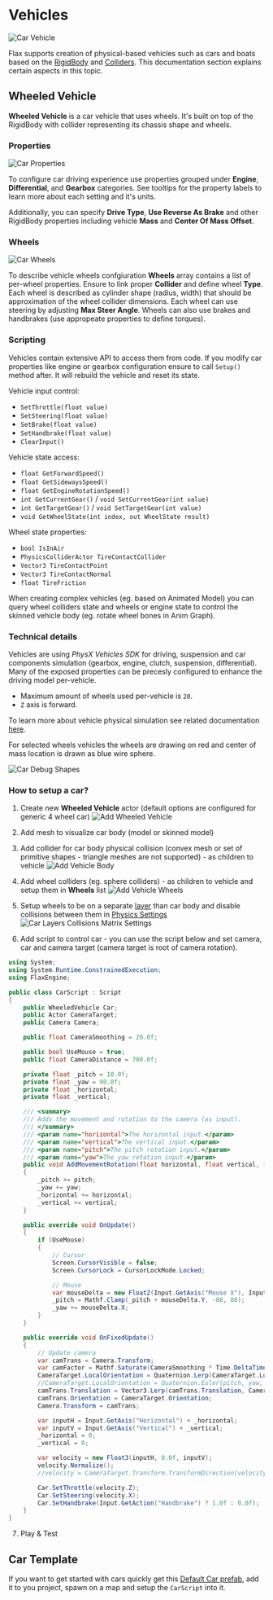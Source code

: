 # Vehicles

![Car Vehicle](media/wheeled-vehicle.gif)

Flax supports creation of physical-based vehicles such as cars and boats based on the [RigidBody](rigid-bodies.md) and [Colliders](colliders/index.md). This documentation section explains certain aspects in this topic.

## Wheeled Vehicle

**Wheeled Vehicle** is a car vehicle that uses wheels. It's built on top of the RigidBody with collider representing its chassis shape and wheels.

### Properties

![Car Properties](media/wheeled-vehicle-properties.png)

To configure car driving experience use properties grouped under **Engine**, **Differential**, and **Gearbox** categories. See tooltips for the property labels to learn more about each setting and it's units.

Additionally, you can specify **Drive Type**, **Use Reverse As Brake** and other RigidBody properties including vehicle **Mass** and **Center Of Mass Offset**.

### Wheels

![Car Wheels](media/wheel-properties.png)

To describe vehicle wheels confgiuration **Wheels** array contains a list of per-wheel properties. Ensure to link proper **Collider** and define wheel **Type**. Each wheel is described as cylinder shape (radius, width) that should be approximation of the wheel collider dimensions. Each wheel can use steering by adjusting **Max Steer Angle**. Wheels can also use brakes and handbrakes (use appropeate properties to define torques).

### Scripting

Vehicles contain extensive API to access them from code. If you modify car properties like engine or gearbox configuration ensure to call `Setup()` method after. It will rebuild the vehicle and reset its state.

Vehicle input control:
* `SetThrottle(float value)`
* `SetSteering(float value)`
* `SetBrake(float value)`
* `SetHandbrake(float value)`
* `ClearInput()`

Vehicle state access:
* `float GetForwardSpeed()`
* `float GetSidewaysSpeed()`
* `float GetEngineRotationSpeed()`
* `int GetCurrentGear()` / `void SetCurrentGear(int value)`
* `int GetTargetGear()` / `void SetTargetGear(int value)`
* `void GetWheelState(int index, out WheelState result)`

Wheel state properties:
* `bool IsInAir`
* `PhysicsColliderActor TireContactCollider`
* `Vector3 TireContactPoint`
* `Vector3 TireContactNormal`
* `float TireFriction`

When creating complex vehicles (eg. based on Animated Model) you can query wheel colliders state and wheels or engine state to control the skinned vehicle body (eg. rotate wheel bones in Anim Graph).

### Technical details

Vehicles are using *PhysX Vehicles SDK* for driving, suspension and car components simulation (gearbox, engine, clutch, suspension, differential). Many of the exposed properties can be precesly configured to enhance the driving model per-vehicle.

* Maximum amount of wheels used per-vehicle is `20`.
* `Z` axis is forward.

To learn more about vehicle physical simulation see related documentation [here](https://nvidia-omniverse.github.io/PhysX/physx/5.1.3/docs/Vehicles.html).

For selected wheels vehicles the wheels are drawing on red and center of mass location is drawn as blue wire sphere.

![Car Debug Shapes](media/car-debug-shapes.png)

### How to setup a car?

1) Create new **Wheeled Vehicle** actor (default options are configured for generic 4 wheel car)
![Add Wheeled Vehicle](media/add-wheeled-vehicle.png)

2) Add mesh to visualize car body (model or skinned model)

3) Add collider for car body physical collision (convex mesh or set of primitive shapes - triangle meshes are not supported) - as children to vehicle
![Add Vehicle Body](media/car-body.png)

4) Add wheel colliders (eg. sphere colliders) - as children to vehicle and setup them in **Wheels** list
![Add Vehicle Wheels](media/car-wheels.png)

5) Setup wheels to be on a separate [layer](../editor/game-settings/layers-and-tags-settings.md) than car body and disable collisions between them in [Physics Settings](physics-settings.md)
![Car Layers Collisions Matrix Settings](media/car-body-layers-matrix.png)

6) Add script to control car - you can use the script below and set camera, car and camera target (camera target is root of camera rotation).
```cs
using System;
using System.Runtime.ConstrainedExecution;
using FlaxEngine;

public class CarScript : Script
{
    public WheeledVehicle Car;
    public Actor CameraTarget;
    public Camera Camera;

    public float CameraSmoothing = 20.0f;

    public bool UseMouse = true;
    public float CameraDistance = 700.0f;

    private float _pitch = 10.0f;
    private float _yaw = 90.0f;
    private float _horizontal;
    private float _vertical;

    /// <summary>
    /// Adds the movement and rotation to the camera (as input).
    /// </summary>
    /// <param name="horizontal">The horizontal input.</param>
    /// <param name="vertical">The vertical input.</param>
    /// <param name="pitch">The pitch rotation input.</param>
    /// <param name="yaw">The yaw rotation input.</param>
    public void AddMovementRotation(float horizontal, float vertical, float pitch, float yaw)
    {
        _pitch += pitch;
        _yaw += yaw;
        _horizontal += horizontal;
        _vertical += vertical;
    }

    public override void OnUpdate()
    {
        if (UseMouse)
        {
            // Cursor
            Screen.CursorVisible = false;
            Screen.CursorLock = CursorLockMode.Locked;

            // Mouse
            var mouseDelta = new Float2(Input.GetAxis("Mouse X"), Input.GetAxis("Mouse Y"));
            _pitch = Mathf.Clamp(_pitch + mouseDelta.Y, -88, 88);
            _yaw += mouseDelta.X;
        }
    }

    public override void OnFixedUpdate()
    {
        // Update camera
        var camTrans = Camera.Transform;
        var camFactor = Mathf.Saturate(CameraSmoothing * Time.DeltaTime);
        CameraTarget.LocalOrientation = Quaternion.Lerp(CameraTarget.LocalOrientation, Quaternion.Euler(_pitch, _yaw, 0), camFactor);
        //CameraTarget.LocalOrientation = Quaternion.Euler(pitch, yaw, 0);
        camTrans.Translation = Vector3.Lerp(camTrans.Translation, CameraTarget.Position + CameraTarget.Direction * -CameraDistance, camFactor);
        camTrans.Orientation = CameraTarget.Orientation;
        Camera.Transform = camTrans;

        var inputH = Input.GetAxis("Horizontal") + _horizontal;
        var inputV = Input.GetAxis("Vertical") + _vertical;
        _horizontal = 0;
        _vertical = 0;

        var velocity = new Float3(inputH, 0.0f, inputV);
        velocity.Normalize();
        //velocity = CameraTarget.Transform.TransformDirection(velocity);

        Car.SetThrottle(velocity.Z);
        Car.SetSteering(velocity.X);
        Car.SetHandbrake(Input.GetAction("Handbrake") ? 1.0f : 0.0f);
    }
}
```

7) Play & Test

## Car Template

If you want to get started with cars quickly get this [Default Car prefab](https://github.com/FlaxEngine/FlaxDocs/blob/master/manual/physics/media/DefaultCar.prefab), add it to you project, spawn on a map and setup the `CarScript` into it.
